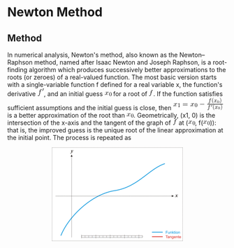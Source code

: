 # Newton Method

## Method

In numerical analysis, Newton's method, also known as the Newton–Raphson method, named after Isaac Newton and Joseph Raphson, is a root-finding algorithm which produces successively better approximations to the roots (or zeroes) of a real-valued function. The most basic version starts with a single-variable function f defined for a real variable x, the function's derivative ![f'](img/derivative_f.gif), and an initial guess ![x_0](img/x_0.gif) for a root of ![f](img/f.gif). If the function satisfies sufficient assumptions and the initial guess is close, then ![step_1](img/step_1.gif) is a better approximation of the root than ![x_0](img/x_0.gif). Geometrically, (x1, 0) is the intersection of the x-axis and the tangent of the graph of ![f](img/f.gif) at (![x_0](img/x_0.gif), f(![x_0](img/x_0.gif))): that is, the improved guess is the unique root of the linear approximation at the initial point. The process is repeated as

<p align="center">
  <img src="img/Newton_Method.gif">
</p>
